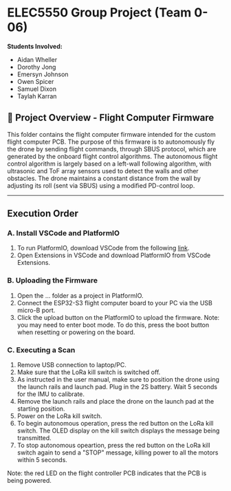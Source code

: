 # ELEC5550 Group Project (Team 0-06)

**Students Involved:**
- Aidan	Wheller
- Dorothy Jong
- Emersyn Johnson
- Owen Spicer
- Samuel Dixon
- Taylah Karran

## 📁 Project Overview - Flight Computer Firmware

This folder contains the flight computer firmware intended for the custom flight computer PCB. The purpose of this firmware is to autonomously fly the drone by sending flight commands, through SBUS protocol, which are generated by the onboard flight control algorithms. The autonomous flight control algorithm is largely based on a left-wall following algorithm, with ultrasonic and ToF array sensors used to detect the walls and other obstacles. The drone maintains a constant distance from the wall by adjusting its roll (sent via SBUS) using a modified PD-control loop.

---
## Execution Order
### **A. Install VSCode and PlatformIO**
1. To run PlatformIO, download VSCode from the following [link](https://platformio.org/platformio-ide).
1. Open Extensions in VSCode and download PlatformIO from VSCode Extensions.

### **B. Uploading the Firmware** 
1. Open the ... folder as a project in PlatformIO.
1. Connect the ESP32-S3 flight computer board to your PC via the USB micro-B port.
1. Click the upload button on the PlatformIO to upload the firmware. Note: you may need to enter boot mode. To do this, press the boot button when resetting or powering on the board.

### **C. Executing a Scan**
1. Remove USB connection to laptop/PC.
2. Make sure that the LoRa kill switch is switched off.
3. As instructed in the user manual, make sure to position the drone using the launch rails and launch pad. Plug in the 2S battery. Wait 5 seconds for the IMU to calibrate.
4. Remove the launch rails and place the drone on the launch pad at the starting position.
5. Power on the LoRa kill switch.
6. To begin autonomous operation, press the red button on the LoRa kill switch. The OLED display on the kill switch displays the message being transmitted.
7. To stop autonomous opeartion, press the red button on the LoRa kill switch again to send a "STOP" message, killing power to all the motors within 5 seconds.

Note: the red LED on the flight controller PCB indicates that the PCB is being powered.

